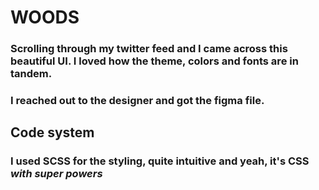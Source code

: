 # WOODS

### Scrolling through my twitter feed and I came across this beautiful UI. I loved how the theme, colors and fonts are in tandem.

### I reached out to the designer and got the figma file.

## Code system

### I used SCSS for the styling, quite intuitive and yeah, it's CSS *with super powers*
